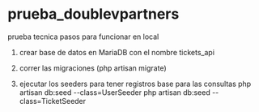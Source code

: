 # prueba_doublevpartners
prueba tecnica
pasos para funcionar en local

1. crear base de datos en MariaDB con el nombre tickets_api

2. correr las migraciones (php artisan migrate)
3. ejecutar los seeders para tener registros base para las consultas
    php artisan db:seed --class=UserSeeder
    php artisan db:seed --class=TicketSeeder
